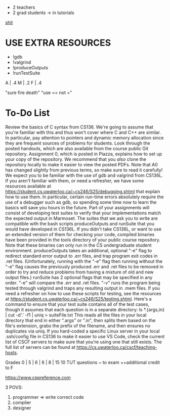 - 2 teachers
- 2 grad students -> in tutorials

[shit](https://student.cs.uwaterloo.ca/~cs246/)
# USE EXTRA RESOURCES
- !gdb
- !valgrind
- !produceOutputs
- !runTestSuite

A | .4
M | .2
F | .4

"sure fire death"
"use == not ="

# To-Do List
Review the basics of C syntax from CS136. We're going to assume that you're familiar with this and thus won't cover where C and C++ are similar. In particular, pay attention to pointers and dynamic memory allocation since they are frequent sources of problems for students.
Look through the posted handouts, which are also available from the course public Git repository. Assignment 0, which is posted in Piazza, explains how to set up your copy of the repository. We recommend that you *also* clone the repository locally to make it easier to view the posted PDFs. Note that A0 has changed slightly from previous terms, so make sure to read it carefully!
We expect you to be familiar with the use of gdb and valgrind from CS136L. If you aren't familiar with them, or need a refresher, we have some resources available at https://student.cs.uwaterloo.ca/~cs246/S25/debugging.shtml that explain how to use them. In particular, certain run-time errors absolutely require the use of a debugger such as gdb, so spending some time now to learn the basics will save you hours in the future.
Part of your assignments will consist of developing test suites to verify that your implementations match the expected output in Marmoset. The suites that we ask you to write are compatible with the bash scripts produceOutputs and runSuite that you would have developed in CS136L. If you didn't take CS136L, or want to use an extended version of them for checking your code, compiled binaries have been provided in the tools directory of your public course repository.
Note that these binaries can only run in the CS undergraduate student environment.
produceOutputs takes an additional, optional "-e" flag to redirect standard error output to .err files, and trap program exit codes in .ret files. (Unfortunately, running with the "-e" flag then running without the "-e" flag causes the previously produced .err and .ret files to be removed in order to try and reduce problems from having a mixture of old and new output files.)
runSuite has 2 optional flags that may be specified in any order. "-e" will compare the .err and .ret files. "-v" runs the program being tested through valgrind and traps any resulting output in .mem files.
If you need a refresher on how to use these scripts for testing, see the resources at https://student.cs.uwaterloo.ca/~cs246/S25/testing.shtml.
Here's a command to ensure that your test suite contains all of the test cases, though it assumes that each question is in a separate directory:
ls *.{args,in} | cut -d'.' -f1 | uniq > suiteFile.txt
This reads all the files in your local directory that end in either ".args" or ".in", then splits them based on the file's extension, grabs the prefix of the filename, and then ensures no duplicates via uniq.
If you hard-coded a specific Linux server in your local .ssh/config file in CS136 to make it easier to use VS Code, check the current list of CSCF servers to make sure that you're using one that still exists. The full list of servers can be found at https://cs.uwaterloo.ca/cscf/teaching-hosts.

Grades
0 | 5 | 6 | 6 | 8 | 15
10 TUT questions ~ to exam ++additional credit to F

https://www.cppreference.com

3 POVS:
1) programmer => write correct code
2) complier
3) designer
